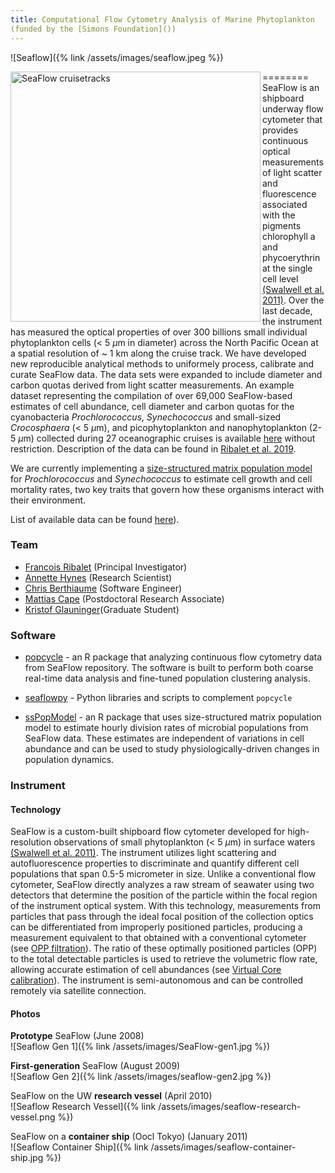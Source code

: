 ```yaml
---
title: Computational Flow Cytometry Analysis of Marine Phytoplankton
(funded by the [Simons Foundation]())
---
```


![Seaflow]({% link /assets/images/seaflow.jpeg %})

========
<img src="https://github.com/armbrustlab/seaflow-sfl/blob/master/cruise-track.png" alt="SeaFlow cruisetracks"	title="SeaFlow cruisetracks" align="left" style="float" width="400">
SeaFlow is an shipboard underway flow cytometer that provides continuous optical measurements of light scatter and fluorescence associated with the pigments chlorophyll a and phycoerythrin at the single cell level [(Swalwell et al. 2011)](https://doi.org/10.4319/lom.2011.9.466). Over the last decade, the instrument has measured the optical properties of over 300 billions small individual phytoplankton cells (< 5 $\mu$m in diameter) across the North Pacific Ocean at a spatial resolution of ~ 1 km along the cruise track. We have developed new reproducible analytical methods to uniformely process, calibrate and curate SeaFlow data. The data sets were expanded to include diameter and carbon quotas derived from light scatter measurements. An example dataset representing the compilation of over 69,000 SeaFlow-based estimates of cell abundance, cell diameter and carbon quotas for the cyanobacteria <i>Prochlorococcus</i>, <i>Synechococcus</i> and small-sized <i>Crocosphaera</i> (< 5 $\mu$m), and picophytoplankton and nanophytoplankton (2-5 $\mu$m) collected during 27 oceanographic cruises is available [here](https://zenodo.org/search?q=seaflow) without restriction. Description of the data can be found in [Ribalet et al. 2019](). 

We are currently implementing a [size-structured matrix population model](https://github.com/armbrustlab/ssPopModel) for <i>Prochlorococcus</i> and <i>Synechococcus</i> to estimate cell growth and cell mortality rates, two key traits that govern how these organisms interact with their environment.

List of available data can be found [here](https://docs.google.com/spreadsheets/d/e/2PACX-1vT76VR2_VAulc6caxklUqOTOj_7EEnNJiFlHqaD1fC7Pc_zqw5i7wwcQUcDa8dtALZXoVHt2t0mdPS5/pubhtml)). 


### Team
- [Francois Ribalet](https://armbrustlab.ocean.washington.edu/people/ribalet/) (Principal Investigator)
- [Annette Hynes](https://armbrustlab.ocean.washington.edu/people/hynes/) (Research Scientist)
- [Chris Berthiaume](https://armbrustlab.ocean.washington.edu/people/beethiaume/) (Software Engineer)
- [Mattias Cape](https://armbrustlab.ocean.washington.edu/people/cape/) (Postdoctoral Research Associate)
- [Kristof Glauninger](https://www.stat.washington.edu/person/kristof-glauninger)(Graduate Student)

### Software
* [popcycle](https://github.com/uwescience/popcycle) - an R package that analyzing continuous flow cytometry data from SeaFlow repository. The software is built to perform both coarse real-time data analysis and fine-tuned population clustering analysis.

* [seaflowpy](https://github.com/armbrustlab/seaflowpy) - Python libraries and scripts to complement ```popcycle```

* [ssPopModel](https://github.com/armbrustlab/ssPopModel) - an R package that uses size-structured matrix population model to estimate hourly division rates of microbial populations from SeaFlow data. These estimates are independent of variations in cell abundance and can be used to study physiologically-driven changes in population dynamics.


### Instrument 
#### Technology
SeaFlow is a custom-built shipboard flow cytometer developed for high-resolution observations of small phytoplankton (< 5 $\mu$m) in surface waters [(Swalwell et al. 2011)](https://doi.org/10.4319/lom.2011.9.466). The instrument utilizes light scattering and autofluorescence properties to discriminate and quantify different cell populations that span 0.5-5 micrometer in size. Unlike a conventional flow cytometer, SeaFlow directly analyzes a raw stream of seawater using two detectors that determine the position of the particle within the focal region of the instrument optical system. With this technology, measurements from particles that pass through the ideal focal position of the collection optics can be differentiated from improperly positioned particles, producing a measurement equivalent to that obtained with a conventional cytometer (see [OPP filtration](https://github.com/armbrustlab/seaflow-filter)). The ratio of these optimally positioned particles (OPP) to the total detectable particles is used to retrieve the volumetric flow rate, allowing accurate estimation of cell abundances (see [Virtual Core calibration](https://github.com/armbrustlab/seaflow-virtualcore)). The instrument is semi-autonomous and can be controlled remotely via satellite connection. 

#### Photos

**Prototype** SeaFlow (June 2008)  
![Seaflow Gen 1]({% link /assets/images/SeaFlow-gen1.jpg %})

**First-generation** SeaFlow (August 2009)  
![Seaflow Gen 2]({% link /assets/images/seaflow-gen2.jpg %})

SeaFlow on the UW **research vessel** (April 2010)  
![Seaflow Research Vessel]({% link /assets/images/seaflow-research-vessel.png %})

SeaFlow on a **container ship** (Oocl Tokyo) (January 2011)  
![Seaflow Container Ship]({% link /assets/images/seaflow-container-ship.jpg %})
